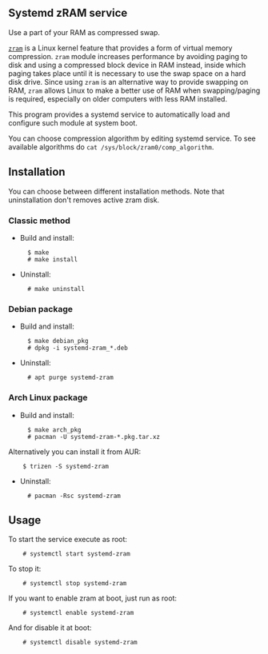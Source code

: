 Systemd zRAM service
--------------------

Use a part of your RAM as compressed swap.


[`zram`](https://en.wikipedia.org/wiki/Zram) is a Linux kernel feature
that provides a form of virtual memory compression. `zram` module increases
performance by avoiding paging to disk and using a compressed block device in
RAM instead, inside which paging takes place until it is necessary to use the
swap space on a hard disk drive. Since using `zram` is an alternative way to
provide swapping on RAM, `zram` allows Linux to make a better use of RAM when
swapping/paging is required, especially on older computers with less RAM
installed.

This program provides a systemd service to automatically load and configure
such module at system boot.

You can choose compression algorithm by editing systemd service. To see available 
algorithms do `cat /sys/block/zram0/comp_algorithm`.


Installation
------------

You can choose between different installation methods. Note that uninstallation
don't removes active zram disk.

### Classic method ###

- Build and install:

        $ make
        # make install

- Uninstall:

        # make uninstall

### Debian package ###

- Build and install:

        $ make debian_pkg
        # dpkg -i systemd-zram_*.deb

- Uninstall:

        # apt purge systemd-zram


### Arch Linux package

- Build and install:

        $ make arch_pkg
        # pacman -U systemd-zram-*.pkg.tar.xz

Alternatively you can install it from AUR:

        $ trizen -S systemd-zram

- Uninstall:

        # pacman -Rsc systemd-zram


Usage
-----

To start the service execute as root:

        # systemctl start systemd-zram

To stop it:

        # systemctl stop systemd-zram

If you want to enable zram at boot, just run as root:

        # systemctl enable systemd-zram

And for disable it at boot:

        # systemctl disable systemd-zram


